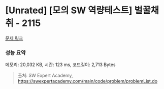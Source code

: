 # [Unrated] [모의 SW 역량테스트] 벌꿀채취 - 2115 

[문제 링크](https://swexpertacademy.com/main/code/problem/problemDetail.do?contestProbId=AV5V4A46AdIDFAWu) 

### 성능 요약

메모리: 20,032 KB, 시간: 123 ms, 코드길이: 2,713 Bytes



> 출처: SW Expert Academy, https://swexpertacademy.com/main/code/problem/problemList.do